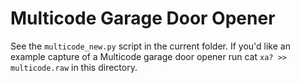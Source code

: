 # Multicode Garage Door Opener  
See the `multicode_new.py` script in the current folder.  If you'd like an example capture of a Multicode garage door opener run cat `xa? >> multicode.raw` in this directory.  
